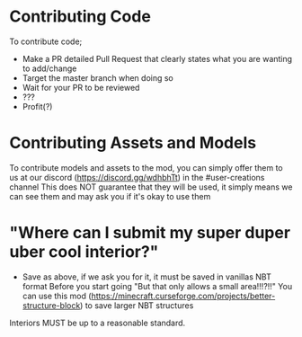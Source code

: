 # Contributing Code
To contribute code;
- Make a PR detailed Pull Request that clearly states what you are wanting to add/change 
- Target the master branch when doing so
- Wait for your PR to be reviewed
- ???
- Profit(?)

# Contributing Assets and Models
To contribute models and assets to the mod, you can simply offer them to us at our discord (https://discord.gg/wdhbhTt) in the #user-creations channel
This does NOT guarantee that they will be used, it simply means we can see them and may ask you if it's okay to use them 

# "Where can I submit my super duper uber cool interior?"
- Save as above, if we ask you for it, it must be saved in vanillas NBT format 
Before you start going "But that only allows a small area!!!?!!"
You can use this mod (https://minecraft.curseforge.com/projects/better-structure-block) to save larger NBT structures 

Interiors MUST be up to a reasonable standard.

